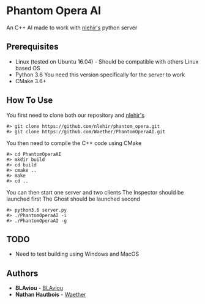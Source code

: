 # Phantom Opera AI
An C++ AI made to work with [nlehir's](https://github.com/nlehir/phantom_opera.git) python server

## Prerequisites

* Linux (tested on Ubuntu 16.04) - Should be compatible with others Linux based OS
* Python 3.6 You need this version specifically for the server to work
* CMake 3.6+

## How To Use

You first need to clone both our repository and [nlehir's](https://github.com/nlehir/phantom_opera.git)

```
#> git clone https://github.com/nlehir/phantom_opera.git
#> git clone https://github.com/Waether/PhantomOperaAI.git
```

You then need to compile the C++ code using CMake
```
#> cd PhantomOperaAI
#> mkdir build
#> cd build
#> cmake ..
#> make
#> cd ..
```

You can then start one server and two clients
The Inspector should be launched first
The Ghost should be launched second
```
#> python3.6 server.py
#> ./PhantomOperaAI -i
#> ./PhantomOperaAI -g
```


## TODO
* Need to test building using Windows and MacOS

## Authors

* **BLAviou** - [BLAviou](https://github.com/BLAviou)
* **Nathan Hautbois** - [Waether](https://github.com/Waether)
